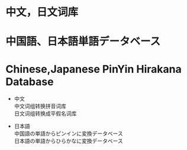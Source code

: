 # 中文，日文词库
# 中国語、日本語単語データベース
# Chinese,Japanese PinYin Hirakana Database

- 中文  
 中文词组转换拼音词库  
 日文词组转换成平假名词库  

- 日本語   
 中国語の単語からピンインに変換データベース    
 日本語の単語からひらかなに変換データベース    
